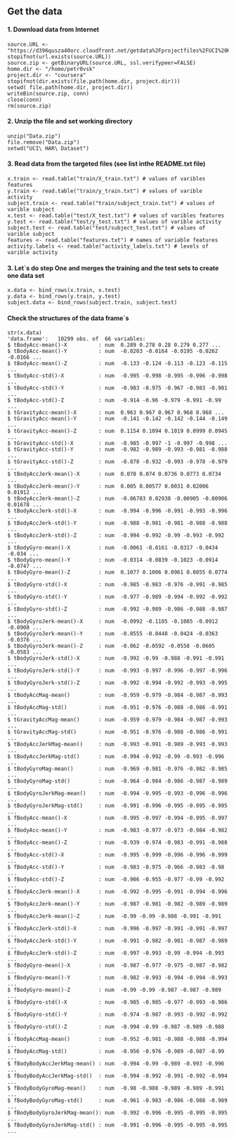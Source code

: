 ## Get the data
#### 1. Download data from Internet 

    source.URL <- "https://d396qusza40orc.cloudfront.net/getdata%2Fprojectfiles%2FUCI%20HAR%20Dataset.zip"
    stopifnot(url.exists(source.URL))
    source.zip <- getBinaryURL(source.URL, ssl.verifypeer=FALSE)
    home.dir <- "/home/petr0vsk"
    project.dir <- "coursera"
    stopifnot(dir.exists(file.path(home.dir, project.dir)))
    setwd( file.path(home.dir, project.dir)) 
    writeBin(source.zip, conn)
    close(conn)
    rm(source.zip)
#### 2. Unzip the file and set working directory
    unzip("Data.zip")
    file.remove("Data.zip")
    setwd("UCI\ HAR\ Dataset")
    
#### 3. Read data from the targeted files (see list inthe README.txt file) 
    x.train <- read.table("train/X_train.txt") # values of varibles features
    y.train <- read.table("train/y_train.txt") # values of varible activity
    subject.train <- read.table("train/subject_train.txt") # values of varible subject
    x.test <- read.table("test/X_test.txt") # values of varibles features
    y.test <- read.table("test/y_test.txt") # values of varible activity
    subject.test <- read.table("test/subject_test.txt") # values of varible subject
    features <- read.table("features.txt") # names of variable features
    activity.labels <- read.table("activity_labels.txt") # levels of varible activity
    
#### 3. Let\`s do step One and merges the training and the test sets to create one data set 
    x.data <- bind_rows(x.train, x.test)
    y.data <- bind_rows(y.train, y.test)
    subject.data <- bind_rows(subject.train, subject.test)

#### Check the structures of the data frame\`s
    str(x.data)
    'data.frame':	10299 obs. of  66 variables:
    $ tBodyAcc-mean()-X          : num  0.289 0.278 0.28 0.279 0.277 ...
    $ tBodyAcc-mean()-Y          : num  -0.0203 -0.0164 -0.0195 -0.0262 -0.0166 ...
    $ tBodyAcc-mean()-Z          : num  -0.133 -0.124 -0.113 -0.123 -0.115 ...
    $ tBodyAcc-std()-X           : num  -0.995 -0.998 -0.995 -0.996 -0.998 ...
    $ tBodyAcc-std()-Y           : num  -0.983 -0.975 -0.967 -0.983 -0.981 ...
    $ tBodyAcc-std()-Z           : num  -0.914 -0.96 -0.979 -0.991 -0.99 ...
    $ tGravityAcc-mean()-X       : num  0.963 0.967 0.967 0.968 0.968 ...
    $ tGravityAcc-mean()-Y       : num  -0.141 -0.142 -0.142 -0.144 -0.149 ...
    $ tGravityAcc-mean()-Z       : num  0.1154 0.1094 0.1019 0.0999 0.0945 ...
    $ tGravityAcc-std()-X        : num  -0.985 -0.997 -1 -0.997 -0.998 ...
    $ tGravityAcc-std()-Y        : num  -0.982 -0.989 -0.993 -0.981 -0.988 ...
    $ tGravityAcc-std()-Z        : num  -0.878 -0.932 -0.993 -0.978 -0.979 ...
    $ tBodyAccJerk-mean()-X      : num  0.078 0.074 0.0736 0.0773 0.0734 ...
    $ tBodyAccJerk-mean()-Y      : num  0.005 0.00577 0.0031 0.02006 0.01912 ...
    $ tBodyAccJerk-mean()-Z      : num  -0.06783 0.02938 -0.00905 -0.00986 0.01678 ...
    $ tBodyAccJerk-std()-X       : num  -0.994 -0.996 -0.991 -0.993 -0.996 ...
    $ tBodyAccJerk-std()-Y       : num  -0.988 -0.981 -0.981 -0.988 -0.988 ...
    $ tBodyAccJerk-std()-Z       : num  -0.994 -0.992 -0.99 -0.993 -0.992 ...
    $ tBodyGyro-mean()-X         : num  -0.0061 -0.0161 -0.0317 -0.0434 -0.034 ...
    $ tBodyGyro-mean()-Y         : num  -0.0314 -0.0839 -0.1023 -0.0914 -0.0747 ...
    $ tBodyGyro-mean()-Z         : num  0.1077 0.1006 0.0961 0.0855 0.0774 ...
    $ tBodyGyro-std()-X          : num  -0.985 -0.983 -0.976 -0.991 -0.985 ...
    $ tBodyGyro-std()-Y          : num  -0.977 -0.989 -0.994 -0.992 -0.992 ...
    $ tBodyGyro-std()-Z          : num  -0.992 -0.989 -0.986 -0.988 -0.987 ...
    $ tBodyGyroJerk-mean()-X     : num  -0.0992 -0.1105 -0.1085 -0.0912 -0.0908 ...
    $ tBodyGyroJerk-mean()-Y     : num  -0.0555 -0.0448 -0.0424 -0.0363 -0.0376 ...
    $ tBodyGyroJerk-mean()-Z     : num  -0.062 -0.0592 -0.0558 -0.0605 -0.0583 ...
    $ tBodyGyroJerk-std()-X      : num  -0.992 -0.99 -0.988 -0.991 -0.991 ...
    $ tBodyGyroJerk-std()-Y      : num  -0.993 -0.997 -0.996 -0.997 -0.996 ...
    $ tBodyGyroJerk-std()-Z      : num  -0.992 -0.994 -0.992 -0.993 -0.995 ...
    $ tBodyAccMag-mean()         : num  -0.959 -0.979 -0.984 -0.987 -0.993 ...
    $ tBodyAccMag-std()          : num  -0.951 -0.976 -0.988 -0.986 -0.991 ...
    $ tGravityAccMag-mean()      : num  -0.959 -0.979 -0.984 -0.987 -0.993 ...
    $ tGravityAccMag-std()       : num  -0.951 -0.976 -0.988 -0.986 -0.991 ...
    $ tBodyAccJerkMag-mean()     : num  -0.993 -0.991 -0.989 -0.993 -0.993 ...
    $ tBodyAccJerkMag-std()      : num  -0.994 -0.992 -0.99 -0.993 -0.996 ...
    $ tBodyGyroMag-mean()        : num  -0.969 -0.981 -0.976 -0.982 -0.985 ...
    $ tBodyGyroMag-std()         : num  -0.964 -0.984 -0.986 -0.987 -0.989 ...
    $ tBodyGyroJerkMag-mean()    : num  -0.994 -0.995 -0.993 -0.996 -0.996 ...
    $ tBodyGyroJerkMag-std()     : num  -0.991 -0.996 -0.995 -0.995 -0.995 ...
    $ fBodyAcc-mean()-X          : num  -0.995 -0.997 -0.994 -0.995 -0.997 ...
    $ fBodyAcc-mean()-Y          : num  -0.983 -0.977 -0.973 -0.984 -0.982 ...
    $ fBodyAcc-mean()-Z          : num  -0.939 -0.974 -0.983 -0.991 -0.988 ...
    $ fBodyAcc-std()-X           : num  -0.995 -0.999 -0.996 -0.996 -0.999 ...
    $ fBodyAcc-std()-Y           : num  -0.983 -0.975 -0.966 -0.983 -0.98 ...
    $ fBodyAcc-std()-Z           : num  -0.906 -0.955 -0.977 -0.99 -0.992 ...
    $ fBodyAccJerk-mean()-X      : num  -0.992 -0.995 -0.991 -0.994 -0.996 ...
    $ fBodyAccJerk-mean()-Y      : num  -0.987 -0.981 -0.982 -0.989 -0.989 ...
    $ fBodyAccJerk-mean()-Z      : num  -0.99 -0.99 -0.988 -0.991 -0.991 ...
    $ fBodyAccJerk-std()-X       : num  -0.996 -0.997 -0.991 -0.991 -0.997 ...
    $ fBodyAccJerk-std()-Y       : num  -0.991 -0.982 -0.981 -0.987 -0.989 ...
    $ fBodyAccJerk-std()-Z       : num  -0.997 -0.993 -0.99 -0.994 -0.993 ...
    $ fBodyGyro-mean()-X         : num  -0.987 -0.977 -0.975 -0.987 -0.982 ...
    $ fBodyGyro-mean()-Y         : num  -0.982 -0.993 -0.994 -0.994 -0.993 ...
    $ fBodyGyro-mean()-Z         : num  -0.99 -0.99 -0.987 -0.987 -0.989 ...
    $ fBodyGyro-std()-X          : num  -0.985 -0.985 -0.977 -0.993 -0.986 ...
    $ fBodyGyro-std()-Y          : num  -0.974 -0.987 -0.993 -0.992 -0.992 ...
    $ fBodyGyro-std()-Z          : num  -0.994 -0.99 -0.987 -0.989 -0.988 ...
    $ fBodyAccMag-mean()         : num  -0.952 -0.981 -0.988 -0.988 -0.994 ...
    $ fBodyAccMag-std()          : num  -0.956 -0.976 -0.989 -0.987 -0.99 ...
    $ fBodyBodyAccJerkMag-mean() : num  -0.994 -0.99 -0.989 -0.993 -0.996 ...
    $ fBodyBodyAccJerkMag-std()  : num  -0.994 -0.992 -0.991 -0.992 -0.994 ...
    $ fBodyBodyGyroMag-mean()    : num  -0.98 -0.988 -0.989 -0.989 -0.991 ...
    $ fBodyBodyGyroMag-std()     : num  -0.961 -0.983 -0.986 -0.988 -0.989 ...
    $ fBodyBodyGyroJerkMag-mean(): num  -0.992 -0.996 -0.995 -0.995 -0.995 ...
    $ fBodyBodyGyroJerkMag-std() : num  -0.991 -0.996 -0.995 -0.995 -0.995 ...
    
    

